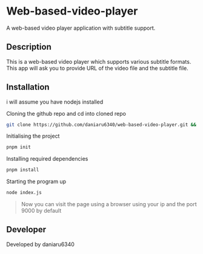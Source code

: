 # Web-based-video-player

A web-based video player application with subtitle support.

## Description
This is a web-based video player which supports various subtitle formats.
This app will ask you to provide URL of the video file and the subtitle file.

## Installation

i will assume you have nodejs installed

Cloning the github repo and cd into cloned repo
```bash
git clone https://github.com/daniaru6340/web-based-video-player.git && cd web-based-video-player
```
Initialising the project
```bash
pnpm init
```
Installing required dependencies
```bash
pnpm install
```
Starting the program up
```bash
node index.js
```

>Now you can visit the page using a browser using your ip and the port 9000 by default


## Developer
Developed by daniaru6340
